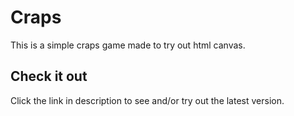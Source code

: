 # Craps

This is a simple craps game made to try out html canvas.

## Check it out

Click the link in description to see and/or try out the latest version.

